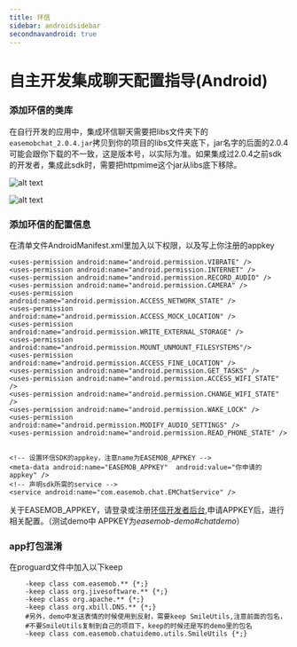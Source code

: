 ```yaml
---
title: 环信
sidebar: androidsidebar
secondnavandroid: true
---
```


# 自主开发集成聊天配置指导(Android)

### 添加环信的类库

在自行开发的应用中，集成环信聊天需要把libs文件夹下的`easemobchat_2.0.4.jar`拷贝到你的项目的libs文件夹底下，jar名字的后面的2.0.4可能会跟你下载的不一致，这是版本号，以实际为准。如果集成过2.0.4之前sdk的开发者，集成此sdk时，需要把httpmime这个jar从libs底下移除。


![alt text](/demo_dirs_new.jpg "demo") 

 ![alt text](/project_libs.jpg "demo")

### 添加环信的配置信息

在清单文件AndroidManifest.xml里加入以下权限，以及写上你注册的appkey
		
	<uses-permission android:name="android.permission.VIBRATE" />
    <uses-permission android:name="android.permission.INTERNET" />
    <uses-permission android:name="android.permission.RECORD_AUDIO" />
    <uses-permission android:name="android.permission.CAMERA" />
    <uses-permission android:name="android.permission.ACCESS_NETWORK_STATE" />
    <uses-permission android:name="android.permission.ACCESS_MOCK_LOCATION" />
    <uses-permission android:name="android.permission.WRITE_EXTERNAL_STORAGE" />
    <uses-permission android:name="android.permission.MOUNT_UNMOUNT_FILESYSTEMS"/>  
    <uses-permission android:name="android.permission.ACCESS_FINE_LOCATION" />
    <uses-permission android:name="android.permission.GET_TASKS" />
    <uses-permission android:name="android.permission.ACCESS_WIFI_STATE" />
    <uses-permission android:name="android.permission.CHANGE_WIFI_STATE" />
    <uses-permission android:name="android.permission.WAKE_LOCK" />
    <uses-permission android:name="android.permission.MODIFY_AUDIO_SETTINGS" />
    <uses-permission android:name="android.permission.READ_PHONE_STATE" />
    
		
	<!-- 设置环信SDK的appkey，注意name为EASEMOB_APPKEY -->
	<meta-data android:name="EASEMOB_APPKEY"  android:value="你申请的appkey" />
	<!-- 声明sdk所需的service -->
	<service android:name="com.easemob.chat.EMChatService" />

关于EASEMOB_APPKEY，请登录或注册[环信开发者后台](https://console.easemob.com),申请APPKEY后，进行相关配置。（测试demo中 APPKEY为*easemob-demo#chatdemo*）

### app打包混淆

在proguard文件中加入以下keep


		-keep class com.easemob.** {*;}
		-keep class org.jivesoftware.** {*;}
		-keep class org.apache.** {*;}
		-keep class org.xbill.DNS.** {*;}
		#另外，demo中发送表情的时候使用到反射，需要keep SmileUtils,注意前面的包名，
		#不要SmileUtils复制到自己的项目下，keep的时候还是写的demo里的包名
		-keep class com.easemob.chatuidemo.utils.SmileUtils {*;}

	